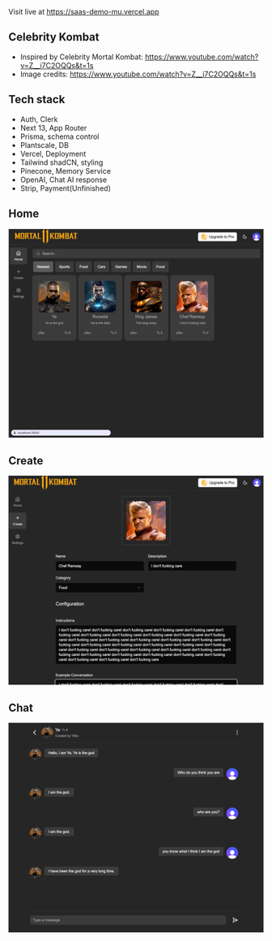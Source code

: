 Visit live at https://saas-demo-mu.vercel.app

## Celebrity Kombat

* Inspired by Celebrity Mortal Kombat: https://www.youtube.com/watch?v=Z__i7C2OQQs&t=1s
* Image credits: https://www.youtube.com/watch?v=Z__i7C2OQQs&t=1s

## Tech stack
* Auth, Clerk 
* Next 13, App Router 
* Prisma, schema control
* Plantscale, DB
* Vercel, Deployment
* Tailwind shadCN, styling 
* Pinecone, Memory Service
* OpenAI, Chat AI response
* Strip, Payment(Unfinished)

## Home 
![home](public/readme-images/home.png)

## Create
![ramsay](public/readme-images/ramsay.png)

## Chat 
![home](public/readme-images/chat.png)